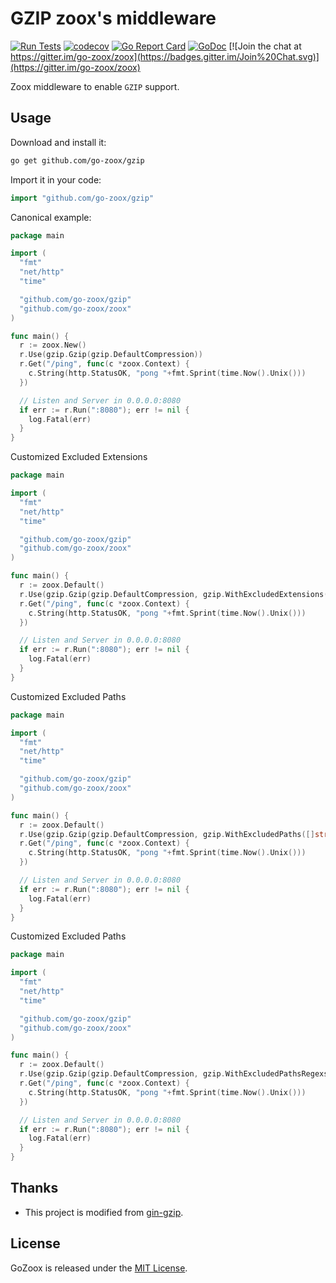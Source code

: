 # GZIP zoox's middleware

[![Run Tests](https://github.com/go-zoox/gzip/actions/workflows/go.yml/badge.svg)](https://github.com/go-zoox/gzip/actions/workflows/go.yml)
[![codecov](https://codecov.io/gh/go-zoox/gzip/branch/master/graph/badge.svg)](https://codecov.io/gh/go-zoox/gzip)
[![Go Report Card](https://goreportcard.com/badge/github.com/go-zoox/gzip)](https://goreportcard.com/report/github.com/go-zoox/gzip)
[![GoDoc](https://godoc.org/github.com/go-zoox/gzip?status.svg)](https://godoc.org/github.com/go-zoox/gzip)
[![Join the chat at https://gitter.im/go-zoox/zoox](https://badges.gitter.im/Join%20Chat.svg)](https://gitter.im/go-zoox/zoox)

Zoox middleware to enable `GZIP` support.

## Usage

Download and install it:

```sh
go get github.com/go-zoox/gzip
```

Import it in your code:

```go
import "github.com/go-zoox/gzip"
```

Canonical example:

```go
package main

import (
  "fmt"
  "net/http"
  "time"

  "github.com/go-zoox/gzip"
  "github.com/go-zoox/zoox"
)

func main() {
  r := zoox.New()
  r.Use(gzip.Gzip(gzip.DefaultCompression))
  r.Get("/ping", func(c *zoox.Context) {
    c.String(http.StatusOK, "pong "+fmt.Sprint(time.Now().Unix()))
  })

  // Listen and Server in 0.0.0.0:8080
  if err := r.Run(":8080"); err != nil {
    log.Fatal(err)
  }
}
```

Customized Excluded Extensions

```go
package main

import (
  "fmt"
  "net/http"
  "time"

  "github.com/go-zoox/gzip"
  "github.com/go-zoox/zoox"
)

func main() {
  r := zoox.Default()
  r.Use(gzip.Gzip(gzip.DefaultCompression, gzip.WithExcludedExtensions([]string{".pdf", ".mp4"})))
  r.Get("/ping", func(c *zoox.Context) {
    c.String(http.StatusOK, "pong "+fmt.Sprint(time.Now().Unix()))
  })

  // Listen and Server in 0.0.0.0:8080
  if err := r.Run(":8080"); err != nil {
    log.Fatal(err)
  }
}
```

Customized Excluded Paths

```go
package main

import (
  "fmt"
  "net/http"
  "time"

  "github.com/go-zoox/gzip"
  "github.com/go-zoox/zoox"
)

func main() {
  r := zoox.Default()
  r.Use(gzip.Gzip(gzip.DefaultCompression, gzip.WithExcludedPaths([]string{"/api/"})))
  r.Get("/ping", func(c *zoox.Context) {
    c.String(http.StatusOK, "pong "+fmt.Sprint(time.Now().Unix()))
  })

  // Listen and Server in 0.0.0.0:8080
  if err := r.Run(":8080"); err != nil {
    log.Fatal(err)
  }
}
```

Customized Excluded Paths

```go
package main

import (
  "fmt"
  "net/http"
  "time"

  "github.com/go-zoox/gzip"
  "github.com/go-zoox/zoox"
)

func main() {
  r := zoox.Default()
  r.Use(gzip.Gzip(gzip.DefaultCompression, gzip.WithExcludedPathsRegexs([]string{".*"})))
  r.Get("/ping", func(c *zoox.Context) {
    c.String(http.StatusOK, "pong "+fmt.Sprint(time.Now().Unix()))
  })

  // Listen and Server in 0.0.0.0:8080
  if err := r.Run(":8080"); err != nil {
    log.Fatal(err)
  }
}
```

## Thanks

- This project is modified from [gin-gzip](https://github.com/gin-gonic/gin).

## License

GoZoox is released under the [MIT License](./LICENSE).
